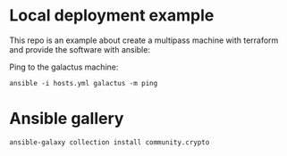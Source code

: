 # Local deployment example

This repo is an example about create a multipass machine with terraform and provide the software with ansible:

Ping to the galactus machine:

    ansible -i hosts.yml galactus -m ping


# Ansible gallery

    ansible-galaxy collection install community.crypto
